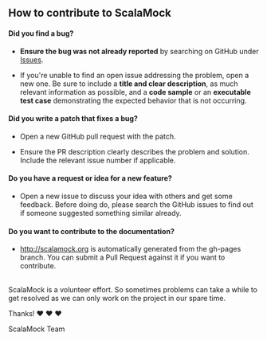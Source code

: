 ## How to contribute to ScalaMock

#### **Did you find a bug?**

* **Ensure the bug was not already reported** by searching on GitHub under [Issues](https://github.com/paulbutcher/ScalaMock/issues).

* If you're unable to find an open issue addressing the problem, open a new one. Be sure to include a **title and clear description**, as much relevant information as possible, and a **code sample** or an **executable test case** demonstrating the expected behavior that is not occurring.

#### **Did you write a patch that fixes a bug?**

* Open a new GitHub pull request with the patch.

* Ensure the PR description clearly describes the problem and solution. Include the relevant issue number if applicable.

#### **Do you have a request or idea for a new feature?**

* Open a new issue to discuss your idea with others and get some feedback. Before doing do, please search the GitHub issues to find out if someone suggested something similar already.

#### **Do you want to contribute to the documentation?**

* http://scalamock.org is automatically generated from the gh-pages branch. You can submit a Pull Request against it if you want to contribute.

</br>
ScalaMock is a volunteer effort. So sometimes problems can take a while to get resolved as we can only work on the project in our spare time.

Thanks! :heart: :heart: :heart:

ScalaMock Team
